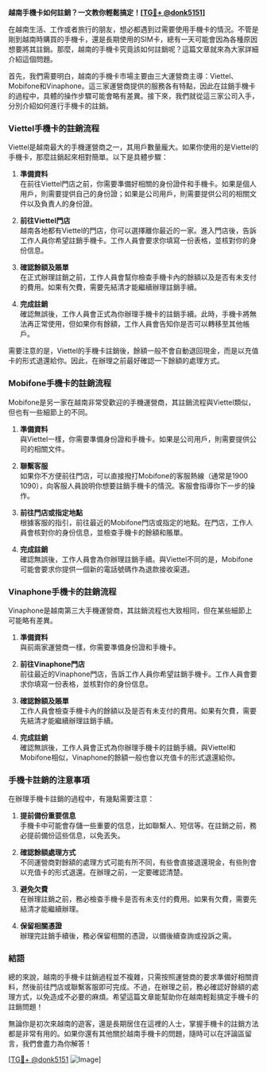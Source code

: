 **越南手機卡如何註銷？一文教你輕鬆搞定！[[TG💪+ @donk5151](https://t.me/s/donk5151)]**

在越南生活、工作或者旅行的朋友，想必都遇到过需要使用手機卡的情況。不管是剛到越南時購買的手機卡，還是長期使用的SIM卡，總有一天可能會因為各種原因想要將其註銷。那麼，越南的手機卡究竟該如何註銷呢？這篇文章就來為大家詳細介紹這個問題。

首先，我們需要明白，越南的手機卡市場主要由三大運營商主導：Viettel、Mobifone和Vinaphone。這三家運營商提供的服務各有特點，因此在註銷手機卡的過程中，具體的操作步驟可能會略有差異。接下來，我們就從這三家公司入手，分別介紹如何進行手機卡的註銷。

### **Viettel手機卡的註銷流程**

Viettel是越南最大的手機運營商之一，其用戶數量龐大。如果你使用的是Viettel的手機卡，那麼註銷起來相對簡單。以下是具體步驟：

1. **準備資料**  
   在前往Viettel門店之前，你需要準備好相關的身份證件和手機卡。如果是個人用戶，則需要提供自己的身份證；如果是公司用戶，則需要提供公司的相關文件以及負責人的身份證。

2. **前往Viettel門店**  
   越南各地都有Viettel的門店，你可以選擇離你最近的一家。進入門店後，告訴工作人員你希望註銷手機卡。工作人員會要求你填寫一份表格，並核對你的身份信息。

3. **確認餘額及賬單**  
   在正式辦理註銷之前，工作人員會幫你檢查手機卡內的餘額以及是否有未支付的費用。如果有欠費，需要先結清才能繼續辦理註銷手續。

4. **完成註銷**  
   確認無誤後，工作人員會正式為你辦理手機卡的註銷手續。此時，手機卡將無法再正常使用，但如果你有餘額，工作人員會告知你是否可以轉移至其他帳戶。

需要注意的是，Viettel的手機卡註銷後，餘額一般不會自動退回現金，而是以充值卡的形式退還給你。因此，在辦理之前最好確認一下餘額的處理方式。

### **Mobifone手機卡的註銷流程**

Mobifone是另一家在越南非常受歡迎的手機運營商，其註銷流程與Viettel類似，但也有一些細節上的不同。

1. **準備資料**  
   與Viettel一樣，你需要準備身份證和手機卡。如果是公司用戶，則需要提供公司的相關文件。

2. **聯繫客服**  
   如果你不方便前往門店，可以直接撥打Mobifone的客服熱線（通常是1900 1090），向客服人員說明你想要註銷手機卡的情況。客服會指導你下一步的操作。

3. **前往門店或指定地點**  
   根據客服的指引，前往最近的Mobifone門店或指定的地點。在門店，工作人員會核對你的身份信息，並檢查手機卡的餘額和賬單。

4. **完成註銷**  
   確認無誤後，工作人員會為你辦理註銷手續。與Viettel不同的是，Mobifone可能會要求你提供一個新的電話號碼作為退款接收渠道。

### **Vinaphone手機卡的註銷流程**

Vinaphone是越南第三大手機運營商，其註銷流程也大致相同，但在某些細節上可能略有差異。

1. **準備資料**  
   與前兩家運營商一樣，你需要準備身份證和手機卡。

2. **前往Vinaphone門店**  
   前往最近的Vinaphone門店，告訴工作人員你希望註銷手機卡。工作人員會要求你填寫一份表格，並核對你的身份信息。

3. **確認餘額及賬單**  
   工作人員會檢查手機卡內的餘額以及是否有未支付的費用。如果有欠費，需要先結清才能繼續辦理註銷手續。

4. **完成註銷**  
   確認無誤後，工作人員會正式為你辦理手機卡的註銷手續。與Viettel和Mobifone相似，Vinaphone的餘額一般也會以充值卡的形式退還給你。

### **手機卡註銷的注意事項**

在辦理手機卡註銷的過程中，有幾點需要注意：

1. **提前備份重要信息**  
   手機卡中可能會存儲一些重要的信息，比如聯繫人、短信等。在註銷之前，務必提前備份這些信息，以免丟失。

2. **確認餘額處理方式**  
   不同運營商對餘額的處理方式可能有所不同，有些會直接退還現金，有些則會以充值卡的形式退還。在辦理之前，一定要確認清楚。

3. **避免欠費**  
   在辦理註銷之前，務必檢查手機卡是否有未支付的費用。如果有欠費，需要先結清才能繼續辦理。

4. **保留相關憑證**  
   辦理完註銷手續後，務必保留相關的憑證，以備後續查詢或投訴之需。

### **結語**

總的來說，越南的手機卡註銷過程並不複雜，只需按照運營商的要求準備好相關資料，然後前往門店或聯繫客服即可完成。不過，在辦理之前，務必確認好餘額的處理方式，以免造成不必要的麻煩。希望這篇文章能幫助你在越南輕鬆搞定手機卡的註銷問題！

無論你是初次來越南的遊客，還是長期居住在這裡的人士，掌握手機卡的註銷方法都是非常有用的。如果你還有其他關於越南手機卡的問題，隨時可以在評論區留言，我們會盡力為你解答！

[[TG💪+ @donk5151](https://t.me/s/donk5151) ![Image](https://i.postimg.cc/rwNCRYN7/Snipaste-2025-04-30-17-27-05.png)]